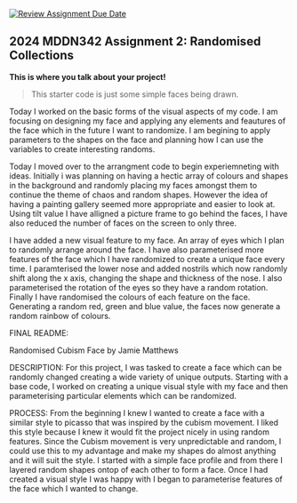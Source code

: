 [![Review Assignment Due Date](https://classroom.github.com/assets/deadline-readme-button-24ddc0f5d75046c5622901739e7c5dd533143b0c8e959d652212380cedb1ea36.svg)](https://classroom.github.com/a/uYb6fuja)
## 2024 MDDN342 Assignment 2: Randomised Collections

**This is where you talk about your project!**

>This starter code is just some simple faces being drawn. 

Today I worked on the basic forms of the visual aspects of my code. I am focusing on designing my face and applying any elements and feautures of the face which in the future I want to randomize. I am begining to apply parameters to the shapes on the face and planning how I can use the variables to create interesting randoms. 

Today I moved over to the arrangment code to begin experiemneting with ideas. Initially i was planning on having a hectic array of colours and shapes in the background and randomly placing my faces amongst them to continue the theme of chaos and random shapes. However the idea of having a painting gallery seemed more appropriate and easier to look at. Using tilt value I have alligned a picture frame to go behind the faces, I have also reduced the number of faces on the screen to only three. 

I have added a new visual feature to my face. An array of eyes which I plan to randomly arrange around the face. I have also parameterised more features of the face which I have randomized to create a unique face every time. I paramterised the lower nose and added nostrils which now randomly shift along the x axis, changing the shape and thickness of the nose. I also parameterised the rotation of the eyes so they have a random rotation. Finally I have randomised the colours of each feature on the face. Generating a random red, green and blue value, the faces now generate a random rainbow of colours. 

FINAL README: 

Randomised Cubism Face
by Jamie Matthews

DESCRIPTION:
For this project, I was tasked to create a face which can be randomly changed creating a wide variety of unique outputs. Starting with a base code, I worked on creating a unique visual style with my face and then parameterising particular elements which can be randomized. 

PROCESS:
From the beginning I knew I wanted to create a face with a similar style to picasso that was inspired by the cubism movement. I liked this style because I knew it would fit the project nicely in using random features. Since the Cubism movement is very unpredictable and random, I could use this to my advantage and make my shapes do almost anything and it will suit the style. I started with a simple face profile and from there I layered random shapes ontop of each other to form a face. Once I had created a visual style I was happy with I began to parameterise features of the face which I wanted to change. 


